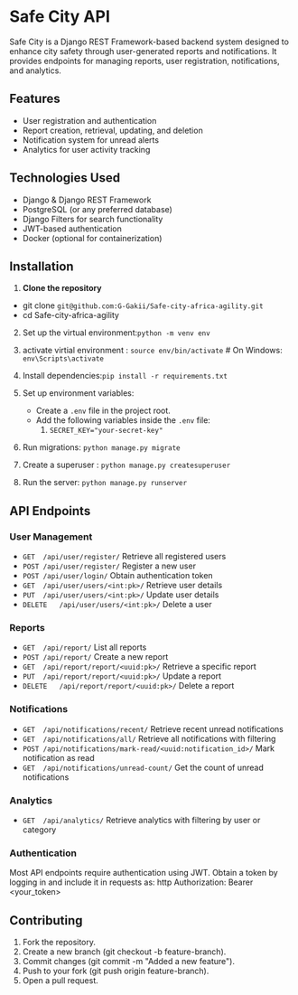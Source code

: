 # Safe City API

Safe City is a Django REST Framework-based backend system designed to enhance city safety through user-generated reports and notifications. It provides endpoints for managing reports, user registration, notifications, and analytics.

## Features

- User registration and authentication
- Report creation, retrieval, updating, and deletion
- Notification system for unread alerts
- Analytics for user activity tracking

## Technologies Used

- Django & Django REST Framework
- PostgreSQL (or any preferred database)
- Django Filters for search functionality
- JWT-based authentication
- Docker (optional for containerization)

## Installation

1. **Clone the repository**

- git clone `git@github.com:G-Gakii/Safe-city-africa-agility.git`
- cd Safe-city-africa-agility

2. Set up the virtual environment:`python -m venv env`
3. activate virtial environment : `source env/bin/activate` # On Windows: `env\Scripts\activate`

4. Install dependencies:`pip install -r requirements.txt`
5. Set up environment variables:
   - Create a `.env` file in the project root.
   - Add the following variables inside the `.env` file:
     1. `SECRET_KEY="your-secret-key"`
6. Run migrations: `python manage.py migrate`
7. Create a superuser : `python manage.py createsuperuser`
8. Run the server: `python manage.py runserver`

## API Endpoints

### User Management

- `GET	/api/user/register/` Retrieve all registered users
- `POST	/api/user/register/` Register a new user
- `POST	/api/user/login/` Obtain authentication token
- `GET	/api/user/users/<int:pk>/` Retrieve user details
- `PUT	/api/user/users/<int:pk>/` Update user details
- `DELETE	/api/user/users/<int:pk>/` Delete a user

### Reports

- `GET	/api/report/` List all reports
- `POST	/api/report/` Create a new report
- `GET	/api/report/report/<uuid:pk>/` Retrieve a specific report
- `PUT	/api/report/report/<uuid:pk>/` Update a report
- `DELETE	/api/report/report/<uuid:pk>/` Delete a report

### Notifications

- `GET	/api/notifications/recent/` Retrieve recent unread notifications
- `GET	/api/notifications/all/` Retrieve all notifications with filtering
- `POST	/api/notifications/mark-read/<uuid:notification_id>/` Mark notification as read
- `GET	/api/notifications/unread-count/` Get the count of unread notifications

### Analytics

- `GET	/api/analytics/` Retrieve analytics with filtering by user or category

### Authentication

Most API endpoints require authentication using JWT. Obtain a token by logging in and include it in requests as:
http
Authorization: Bearer <your_token>

## Contributing

1. Fork the repository.
2. Create a new branch (git checkout -b feature-branch).
3. Commit changes (git commit -m "Added a new feature").
4. Push to your fork (git push origin feature-branch).
5. Open a pull request.
